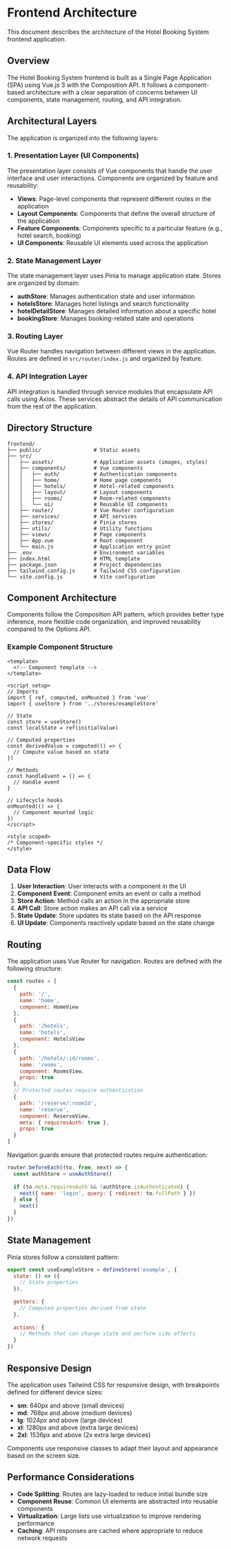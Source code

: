 # Frontend Architecture

This document describes the architecture of the Hotel Booking System frontend application.

## Overview

The Hotel Booking System frontend is built as a Single Page Application (SPA) using Vue.js 3 with the Composition API. It follows a component-based architecture with a clear separation of concerns between UI components, state management, routing, and API integration.

## Architectural Layers

The application is organized into the following layers:

### 1. Presentation Layer (UI Components)

The presentation layer consists of Vue components that handle the user interface and user interactions. Components are organized by feature and reusability:

- **Views**: Page-level components that represent different routes in the application
- **Layout Components**: Components that define the overall structure of the application
- **Feature Components**: Components specific to a particular feature (e.g., hotel search, booking)
- **UI Components**: Reusable UI elements used across the application

### 2. State Management Layer

The state management layer uses Pinia to manage application state. Stores are organized by domain:

- **authStore**: Manages authentication state and user information
- **hotelsStore**: Manages hotel listings and search functionality
- **hotelDetailStore**: Manages detailed information about a specific hotel
- **bookingStore**: Manages booking-related state and operations

### 3. Routing Layer

Vue Router handles navigation between different views in the application. Routes are defined in `src/router/index.js` and organized by feature.

### 4. API Integration Layer

API integration is handled through service modules that encapsulate API calls using Axios. These services abstract the details of API communication from the rest of the application.

## Directory Structure

```
frontend/
├── public/                 # Static assets
├── src/
│   ├── assets/             # Application assets (images, styles)
│   ├── components/         # Vue components
│   │   ├── auth/           # Authentication components
│   │   ├── home/           # Home page components
│   │   ├── hotels/         # Hotel-related components
│   │   ├── layout/         # Layout components
│   │   ├── rooms/          # Room-related components
│   │   └── ui/             # Reusable UI components
│   ├── router/             # Vue Router configuration
│   ├── services/           # API services
│   ├── stores/             # Pinia stores
│   ├── utils/              # Utility functions
│   ├── views/              # Page components
│   ├── App.vue             # Root component
│   └── main.js             # Application entry point
├── .env                    # Environment variables
├── index.html              # HTML template
├── package.json            # Project dependencies
├── tailwind.config.js      # Tailwind CSS configuration
└── vite.config.js          # Vite configuration
```

## Component Architecture

Components follow the Composition API pattern, which provides better type inference, more flexible code organization, and improved reusability compared to the Options API.

### Example Component Structure

```vue
<template>
  <!-- Component template -->
</template>

<script setup>
// Imports
import { ref, computed, onMounted } from 'vue'
import { useStore } from '../stores/exampleStore'

// State
const store = useStore()
const localState = ref(initialValue)

// Computed properties
const derivedValue = computed(() => {
  // Compute value based on state
})

// Methods
const handleEvent = () => {
  // Handle event
}

// Lifecycle hooks
onMounted(() => {
  // Component mounted logic
})
</script>

<style scoped>
/* Component-specific styles */
</style>
```

## Data Flow

1. **User Interaction**: User interacts with a component in the UI
2. **Component Event**: Component emits an event or calls a method
3. **Store Action**: Method calls an action in the appropriate store
4. **API Call**: Store action makes an API call via a service
5. **State Update**: Store updates its state based on the API response
6. **UI Update**: Components reactively update based on the state change

## Routing

The application uses Vue Router for navigation. Routes are defined with the following structure:

```javascript
const routes = [
  {
    path: '/',
    name: 'home',
    component: HomeView
  },
  {
    path: '/hotels',
    name: 'hotels',
    component: HotelsView
  },
  {
    path: '/hotels/:id/rooms',
    name: 'rooms',
    component: RoomsView,
    props: true
  },
  // Protected routes require authentication
  {
    path: '/reserve/:roomId',
    name: 'reserve',
    component: ReserveView,
    meta: { requiresAuth: true },
    props: true
  }
]
```

Navigation guards ensure that protected routes require authentication:

```javascript
router.beforeEach((to, from, next) => {
  const authStore = useAuthStore()
  
  if (to.meta.requiresAuth && !authStore.isAuthenticated) {
    next({ name: 'login', query: { redirect: to.fullPath } })
  } else {
    next()
  }
})
```

## State Management

Pinia stores follow a consistent pattern:

```javascript
export const useExampleStore = defineStore('example', {
  state: () => ({
    // State properties
  }),
  
  getters: {
    // Computed properties derived from state
  },
  
  actions: {
    // Methods that can change state and perform side effects
  }
})
```

## Responsive Design

The application uses Tailwind CSS for responsive design, with breakpoints defined for different device sizes:

- **sm**: 640px and above (small devices)
- **md**: 768px and above (medium devices)
- **lg**: 1024px and above (large devices)
- **xl**: 1280px and above (extra large devices)
- **2xl**: 1536px and above (2x extra large devices)

Components use responsive classes to adapt their layout and appearance based on the screen size.

## Performance Considerations

- **Code Splitting**: Routes are lazy-loaded to reduce initial bundle size
- **Component Reuse**: Common UI elements are abstracted into reusable components
- **Virtualization**: Large lists use virtualization to improve rendering performance
- **Caching**: API responses are cached where appropriate to reduce network requests